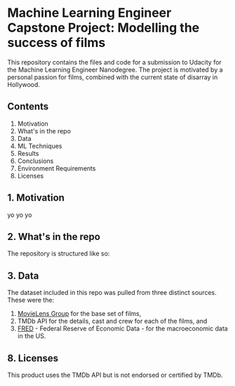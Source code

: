 # Machine Learning Engineer Capstone Project: Modelling the success of films

This repository contains the files and code for a submission to Udacity for the Machine Learning Engineer Nanodegree. The project is motivated by a personal passion for films, combined with the current state of disarray in Hollywood.

## Contents
1. Motivation
2. What's in the repo
3. Data
4. ML Techniques
5. Results
6. Conclusions
7. Environment Requirements
8. Licenses

## 1. Motivation

yo yo yo

## 2. What's in the repo

The repository is structured like so:

## 3. Data

The dataset included in this repo was pulled from three distinct sources. These were the:

1. [MovieLens Group](https://grouplens.org/datasets/movielens/latest/) for the base set of films,
2. TMDb API for the details, cast and crew for each of the films, and
3. [FRED](https://fred.stlouisfed.org/series/) - Federal Reserve of Economic Data - for the macroeconomic data in the US.



## 8. Licenses

This product uses the TMDb API but is not endorsed or certified by TMDb.